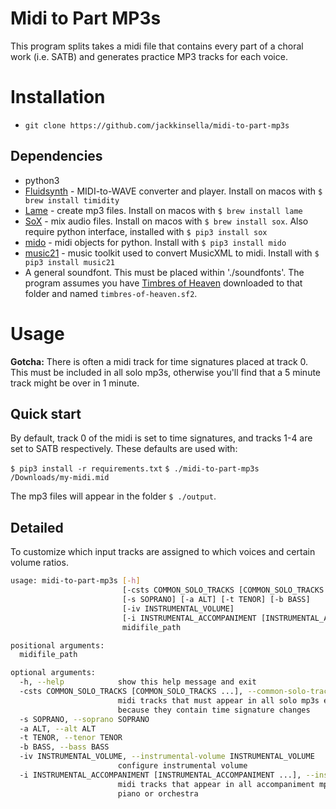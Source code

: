 # Midi to Part MP3s

This program splits takes a midi file that contains every part of a choral work (i.e. SATB) and generates practice MP3 tracks for each voice.

# Installation

* `git clone https://github.com/jackkinsella/midi-to-part-mp3s`

## Dependencies
* python3
* [Fluidsynth](http://www.fluidsynth.org/) - MIDI-to-WAVE converter and player. Install on macos with `$ brew
    install timidity`
* [Lame](http://lame.sourceforge.net/) - create mp3 files. Install on macos with `$ brew install lame`
* [SoX](http://sox.sourceforge.net/) - mix audio files. Install on macos with `$ brew install sox`. Also
    require python interface, installed with `$ pip3 install sox`
* [mido](https://mido.readthedocs.io/en/latest/)  - midi objects for python. Install with `$ pip3 install mido`
* [music21](https://web.mit.edu/music21/) - music toolkit used to convert MusicXML to midi. Install with `$ pip3 install music21`
* A general soundfont. This must be placed within './soundfonts'. The program assumes you have [Timbres of Heaven](https://drive.google.com/uc?id=0B2NEzl-56UFHd054VnJETzJOZjg&export=download) downloaded to that folder and named `timbres-of-heaven.sf2`.

# Usage

**Gotcha:** There is often a midi track for time signatures placed at track 0. This must be included in all solo mp3s,
otherwise you'll find that a 5 minute track might be over in 1 minute.

## Quick start

By default, track 0 of the midi is set to time signatures, and tracks 1-4 are set to SATB respectively. These defaults are used with:

`$ pip3 install -r requirements.txt`
`$ ./midi-to-part-mp3s /Downloads/my-midi.mid`

The mp3 files will appear in the folder `$ ./output`.

## Detailed

To customize which input tracks are assigned to which voices and certain volume ratios.

```bash
usage: midi-to-part-mp3s [-h]
                         [-csts COMMON_SOLO_TRACKS [COMMON_SOLO_TRACKS ...]]
                         [-s SOPRANO] [-a ALT] [-t TENOR] [-b BASS]
                         [-iv INSTRUMENTAL_VOLUME]
                         [-i INSTRUMENTAL_ACCOMPANIMENT [INSTRUMENTAL_ACCOMPANIMENT ...]]
                         midifile_path

positional arguments:
  midifile_path

optional arguments:
  -h, --help            show this help message and exit
  -csts COMMON_SOLO_TRACKS [COMMON_SOLO_TRACKS ...], --common-solo-tracks COMMON_SOLO_TRACKS [COMMON_SOLO_TRACKS ...]
                        midi tracks that must appear in all solo mp3s e.g.
                        because they contain time signature changes
  -s SOPRANO, --soprano SOPRANO
  -a ALT, --alt ALT
  -t TENOR, --tenor TENOR
  -b BASS, --bass BASS
  -iv INSTRUMENTAL_VOLUME, --instrumental-volume INSTRUMENTAL_VOLUME
                        configure instrumental volume
  -i INSTRUMENTAL_ACCOMPANIMENT [INSTRUMENTAL_ACCOMPANIMENT ...], --instrumental-accompaniment INSTRUMENTAL_ACCOMPANIMENT [INSTRUMENTAL_ACCOMPANIMENT ...]
                        midi tracks that appear in all accompaniment mp3s e.g.
                        piano or orchestra

```

